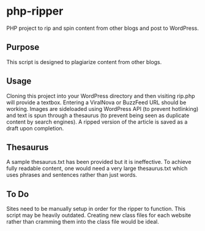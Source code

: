 # php-ripper
PHP project to rip and spin content from other blogs and post to WordPress.

## Purpose
This script is designed to plagiarize content from other blogs.

## Usage
Cloning this project into your WordPress directory and then visiting rip.php will provide a textbox.
Entering a ViralNova or BuzzFeed URL should be working.
Images are sideloaded using WordPress API (to prevent hotlinking) and text is spun through a thesaurus (to prevent being seen as duplicate content by search engines).
A ripped version of the article is saved as a draft upon completion.

## Thesaurus
A sample thesaurus.txt has been provided but it is ineffective.
To achieve fully readable content, one would need a very large thesaurus.txt which uses phrases and sentences rather than just words.

## To Do
Sites need to be manually setup in order for the ripper to function. This script may be heavily outdated.
Creating new class files for each website rather than cramming them into the class file would be ideal.

